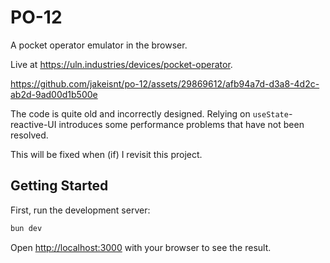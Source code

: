 # PO-12

A pocket operator emulator in the browser.

Live at https://uln.industries/devices/pocket-operator.


https://github.com/jakeisnt/po-12/assets/29869612/afb94a7d-d3a8-4d2c-ab2d-9ad00d1b500e


The code is quite old and incorrectly designed. Relying on `useState`-reactive-UI introduces some performance problems that have not been resolved.

This will be fixed when (if) I revisit this project.

## Getting Started

First, run the development server:

```bash
bun dev
```

Open [http://localhost:3000](http://localhost:3000) with your browser to see the result.
